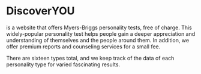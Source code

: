 # DiscoverYOU 
is a website that offers Myers-Briggs personality tests, free of charge. 
This widely-popular personality test helps people gain a deeper appreciation and understanding of themselves and the people around them.
In addition, we offer premium reports and counseling services for a small fee.

There are sixteen types total, and we keep track of the data of each personality type for varied fascinating results.
